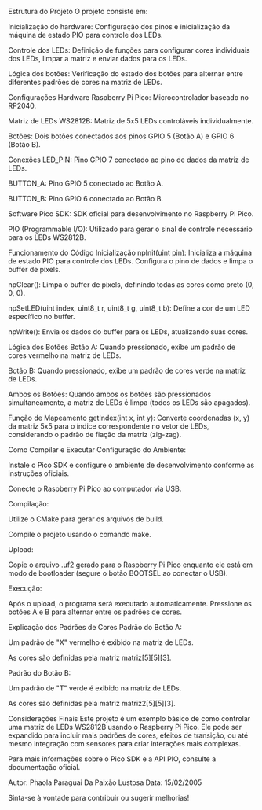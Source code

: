 Estrutura do Projeto
O projeto consiste em:

Inicialização do hardware: Configuração dos pinos e inicialização da máquina de estado PIO para controle dos LEDs.

Controle dos LEDs: Definição de funções para configurar cores individuais dos LEDs, limpar a matriz e enviar dados para os LEDs.

Lógica dos botões: Verificação do estado dos botões para alternar entre diferentes padrões de cores na matriz de LEDs.

Configurações
Hardware
Raspberry Pi Pico: Microcontrolador baseado no RP2040.

Matriz de LEDs WS2812B: Matriz de 5x5 LEDs controláveis individualmente.

Botões: Dois botões conectados aos pinos GPIO 5 (Botão A) e GPIO 6 (Botão B).

Conexões
LED_PIN: Pino GPIO 7 conectado ao pino de dados da matriz de LEDs.

BUTTON_A: Pino GPIO 5 conectado ao Botão A.

BUTTON_B: Pino GPIO 6 conectado ao Botão B.

Software
Pico SDK: SDK oficial para desenvolvimento no Raspberry Pi Pico.

PIO (Programmable I/O): Utilizado para gerar o sinal de controle necessário para os LEDs WS2812B.

Funcionamento do Código
Inicialização
npInit(uint pin): Inicializa a máquina de estado PIO para controle dos LEDs. Configura o pino de dados e limpa o buffer de pixels.

npClear(): Limpa o buffer de pixels, definindo todas as cores como preto (0, 0, 0).

npSetLED(uint index, uint8_t r, uint8_t g, uint8_t b): Define a cor de um LED específico no buffer.

npWrite(): Envia os dados do buffer para os LEDs, atualizando suas cores.

Lógica dos Botões
Botão A: Quando pressionado, exibe um padrão de cores vermelho na matriz de LEDs.

Botão B: Quando pressionado, exibe um padrão de cores verde na matriz de LEDs.

Ambos os Botões: Quando ambos os botões são pressionados simultaneamente, a matriz de LEDs é limpa (todos os LEDs são apagados).

Função de Mapeamento
getIndex(int x, int y): Converte coordenadas (x, y) da matriz 5x5 para o índice correspondente no vetor de LEDs, considerando o padrão de fiação da matriz (zig-zag).

Como Compilar e Executar
Configuração do Ambiente:

Instale o Pico SDK e configure o ambiente de desenvolvimento conforme as instruções oficiais.

Conecte o Raspberry Pi Pico ao computador via USB.

Compilação:

Utilize o CMake para gerar os arquivos de build.

Compile o projeto usando o comando make.

Upload:

Copie o arquivo .uf2 gerado para o Raspberry Pi Pico enquanto ele está em modo de bootloader (segure o botão BOOTSEL ao conectar o USB).

Execução:

Após o upload, o programa será executado automaticamente. Pressione os botões A e B para alternar entre os padrões de cores.

Explicação dos Padrões de Cores
Padrão do Botão A:

Um padrão de "X" vermelho é exibido na matriz de LEDs.

As cores são definidas pela matriz matriz[5][5][3].

Padrão do Botão B:

Um padrão de "T" verde é exibido na matriz de LEDs.

As cores são definidas pela matriz matriz2[5][5][3].

Considerações Finais
Este projeto é um exemplo básico de como controlar uma matriz de LEDs WS2812B usando o Raspberry Pi Pico. Ele pode ser expandido para incluir mais padrões de cores, efeitos de transição, ou até mesmo integração com sensores para criar interações mais complexas.

Para mais informações sobre o Pico SDK e a API PIO, consulte a documentação oficial.

Autor: Phaola Paraguai Da Paixão Lustosa
Data: 15/02/2005

Sinta-se à vontade para contribuir ou sugerir melhorias!

